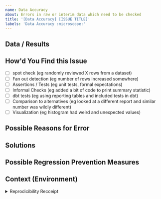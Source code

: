 ```yaml
---
name: Data Accuracy
about: Errors in raw or interim data which need to be checked
title: '[Data Accuracy] [ISSUE TITLE]'
labels: 'Data Accuracy :microscope:'
---
```


<!--- Provide a general summary of the issue in the Title above -->

## Data / Results
<!--- Show us what data you saw or issue you see -->
<!--- Copy/pasting a screenshot is fine to do here -->

## How'd You Find this Issue
<!--- Select which of the below reflects how you found  -->
- [ ] spot check (eg randomly reviewed X rows from a dataset)
- [ ] Fan out detection (eg number of rows increased somewhere)
- [ ] Assertions / Tests (eg unit tests, formal expectations)
- [ ] Informal Checks (eg added a bit of code to print summary statistic)
- [ ] dbt tests (eg using reporting tables and included tests in dbt)
- [ ] Comparison to alternatives (eg looked at a different report and similar number was wildly different)
- [ ] Visualization (eg histogram had weird and unexpected values)

<!--- Describe what code you ran and/or copy and paste here --->

## Possible Reasons for Error
<!--- Not obligatory, but suggest a fix/reason for the data error and provide how you found it -->

## Solutions
<!--- if you have a known way to fix this, provide it of course --->

## Possible Regression Prevention Measures
<!--- even if you dont know how to fix, writing up an assertion or unit test the person could use make sure this doesn't reappear is helpful --->

## Context (Environment)
<!--- copy and paste results from the r chunk below if doing from within Github Issues --->

<details><summary>Reprodicibility Recceipt</summary>

```r
# Datetime
Sys.time()

# Repo
git2r::repository()

# Session Info
sessioninfo::session_info()
```

</details>
